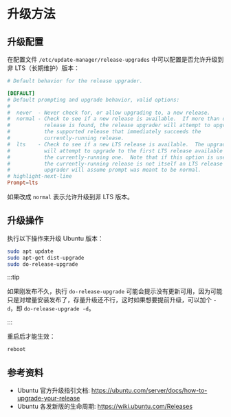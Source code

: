 # 升级方法

## 升级配置

在配置文件 `/etc/update-manager/release-upgrades` 中可以配置是否允许升级到非 LTS（长期维护）版本：

```toml showLineNumbers title="/etc/update-manager/release-upgrades"
# Default behavior for the release upgrader.

[DEFAULT]
# Default prompting and upgrade behavior, valid options:
#
#  never  - Never check for, or allow upgrading to, a new release.
#  normal - Check to see if a new release is available.  If more than one new
#           release is found, the release upgrader will attempt to upgrade to
#           the supported release that immediately succeeds the
#           currently-running release.
#  lts    - Check to see if a new LTS release is available.  The upgrader
#           will attempt to upgrade to the first LTS release available after
#           the currently-running one.  Note that if this option is used and
#           the currently-running release is not itself an LTS release the
#           upgrader will assume prompt was meant to be normal.
# highlight-next-line
Prompt=lts
```

如果改成 `normal` 表示允许升级到非 LTS 版本。

## 升级操作

执行以下操作来升级 Ubuntu 版本：

```bash
sudo apt update
sudo apt-get dist-upgrade
sudo do-release-upgrade
```

:::tip

如果刚发布不久，执行 `do-release-upgrade` 可能会提示没有更新可用，因为可能只是对增量安装发布了，存量升级还不行，这时如果想要提前升级，可以加个 `-d`，即 `do-release-upgrade -d`。

:::

重启后才能生效：

```bash
reboot
```

##  参考资料

* Ubuntu 官方升级指引文档: https://ubuntu.com/server/docs/how-to-upgrade-your-release
* Ubuntu 各发新版的生命周期: https://wiki.ubuntu.com/Releases
